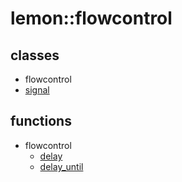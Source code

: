 lemon::flowcontrol
====

classes
----
* flowcontrol
 * [signal](signal.md)

functions
----
* flowcontrol
  * [delay](delay.md)
  * [delay_until](delay_until.md)
  
  
